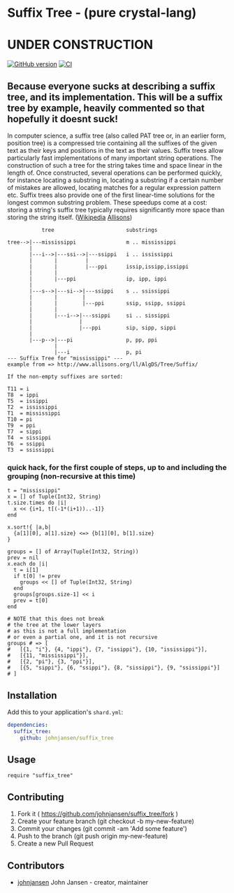# Suffix Tree - (pure crystal-lang)
# UNDER CONSTRUCTION

[![GitHub version](https://badge.fury.io/gh/johnjansen%2Fsuffix_tree.svg)](http://badge.fury.io/gh/johnjansen%2Fsuffix_tree)
[![CI](https://travis-ci.org/johnjansen/suffix_tree.svg?branch=master)](https://travis-ci.org/johnjansen/suffix_tree)

## Because everyone sucks at describing a suffix tree, and its implementation. This will be a suffix tree by example, heavily commented so that hopefully it doesnt suck!

In computer science, a suffix tree (also called PAT tree or, in an earlier form, position tree) is a compressed trie containing all the suffixes of the given text as their keys and positions in the text as their values. Suffix trees allow particularly fast implementations of many important string operations. The construction of such a tree for the string takes time and space linear in the length of. Once constructed, several operations can be performed quickly, for instance locating a substring in, locating a substring if a certain number of mistakes are allowed, locating matches for a regular expression pattern etc. Suffix trees also provide one of the first linear-time solutions for the longest common substring problem. These speedups come at a cost: storing a string's suffix tree typically requires significantly more space than storing the string itself. ([Wikipedia](https://en.wikipedia.org/wiki/Suffix_tree) [Allisons](http://www.allisons.org/ll/AlgDS/Tree/Suffix/))

```
           tree                       substrings

tree-->|---mississippi                m .. mississippi
       |
       |---i-->|---ssi-->|---ssippi   i .. ississippi
       |       |         |
       |       |         |---ppi      issip,issipp,issippi
       |       |
       |       |---ppi                ip, ipp, ippi
       |
       |---s-->|---si-->|---ssippi    s .. ssissippi
       |       |        |
       |       |        |---ppi       ssip, ssipp, ssippi
       |       |
       |       |---i-->|---ssippi     si .. sissippi
       |               |
       |               |---ppi        sip, sipp, sippi
       |
       |---p-->|---pi                 p, pp, ppi
               |
               |---i                  p, pi
--- Suffix Tree for "mississippi" ---
example from => http://www.allisons.org/ll/AlgDS/Tree/Suffix/
```

```
If the non-empty suffixes are sorted:

T11 = i
T8  = ippi
T5  = issippi
T2  = ississippi
T1  = mississippi
T10 = pi
T9  = ppi
T7  = sippi
T4  = sissippi
T6  = ssippi
T3  = ssissippi
```

### quick hack, for the first couple of steps, up to and including the grouping (non-recursive at this time)

```
t = "mississippi"
x = [] of Tuple(Int32, String)
t.size.times do |i|
  x << {i+1, t[(-1*(i+1))..-1]}
end

x.sort!{ |a,b| 
  {a[1][0], a[1].size} <=> {b[1][0], b[1].size}
}

groups = [] of Array(Tuple(Int32, String))
prev = nil
x.each do |i|
  t = i[1]
  if t[0] != prev
    groups << [] of Tuple(Int32, String)
  end
  groups[groups.size-1] << i
  prev = t[0]
end

# NOTE that this does not break 
# the tree at the lower layers
# as this is not a full implementation
# or even a partial one, and it is not recursive
groups # => [
#   [{1, "i"}, {4, "ippi"}, {7, "issippi"}, {10, "ississippi"}], 
#   [{11, "mississippi"}], 
#   [{2, "pi"}, {3, "ppi"}], 
#   [{5, "sippi"}, {6, "ssippi"}, {8, "sissippi"}, {9, "ssissippi"}]
# ]	
```

## Installation

Add this to your application's `shard.yml`:

```yaml
dependencies:
  suffix_tree:
    github: johnjansen/suffix_tree
```

## Usage

```crystal
require "suffix_tree"
```

## Contributing

1. Fork it ( https://github.com/johnjansen/suffix_tree/fork )
2. Create your feature branch (git checkout -b my-new-feature)
3. Commit your changes (git commit -am 'Add some feature')
4. Push to the branch (git push origin my-new-feature)
5. Create a new Pull Request

## Contributors

- [johnjansen](https://github.com/johnjansen) John Jansen - creator, maintainer
